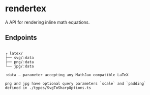 # rendertex
A API for rendering inline math equations.


## Endpoints

```

┌ latex/
├── svg/:data
├── png/:data
└── jpg/:data

:data — parameter accepting any MathJax compatible LaTeX

png and jpg have optional query parameters `scale` and `padding` defined in ./types/SvgToSharpOptions.ts 
```
